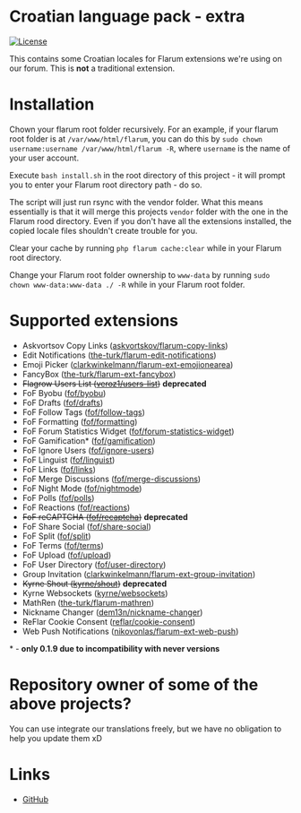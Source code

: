 # Croatian language pack - extra

[![License](https://img.shields.io/badge/License-Apache%202.0-blue.svg)](https://opensource.org/licenses/Apache-2.0)

This contains some Croatian locales for Flarum extensions we're using on our forum. This is **not** a traditional extension.


# Installation

Chown your flarum root folder recursively. For an example, if your flarum root folder is at `/var/www/html/flarum`, you can do this by `sudo chown username:username /var/www/html/flarum -R`, where `username` is the name of your user account.

Execute `bash install.sh` in the root directory of this project - it will prompt you to enter your Flarum root directory path - do so.

The script will just run rsync with the vendor folder. What this means essentially is that it will merge this projects `vendor` folder with the one in the Flarum rood directory. Even if you don't have all the extensions installed, the copied locale files shouldn't create trouble for you.

Clear your cache by running `php flarum cache:clear` while in your Flarum root directory.

Change your Flarum root folder ownership to `www-data` by running `sudo chown www-data:www-data ./ -R` while in your Flarum root folder.


# Supported extensions

- Askvortsov Copy Links ([askvortskov/flarum-copy-links](https://github.com/askvortsov/flarum-copy-links))
- Edit Notifications ([the-turk/flarum-edit-notifications](https://github.com/the-turk/flarum-edit-notifications))
- Emoji Picker ([clarkwinkelmann/flarum-ext-emojionearea](https://github.com/clarkwinkelmann/flarum-ext-emojionearea))
- FancyBox ([the-turk/flarum-ext-fancybox](https://github.com/the-turk/flarum-ext-fancybox))
- ~~Flagrow Users List ([veroz1/users-list](https://github.com/VeroZ1/users-list))~~ **deprecated**
- FoF Byobu ([fof/byobu](https://github.com/FriendsOfFlarum/byobu))
- FoF Drafts ([fof/drafts](https://github.com/FriendsOfFlarum/drafts))
- FoF Follow Tags ([fof/follow-tags](https://github.com/FriendsOfFlarum/follow-tags))
- FoF Formatting ([fof/formatting](https://github.com/FriendsOfFlarum/formatting))
- FoF Forum Statistics Widget ([fof/forum-statistics-widget](https://github.com/FriendsOfFlarum/forum-statistics-widget))
- FoF Gamification\* ([fof/gamification](https://github.com/FriendsOfFlarum/gamification))
- FoF Ignore Users ([fof/ignore-users](https://github.com/FriendsOfFlarum/ignore-users))
- FoF Linguist ([fof/linguist](https://github.com/FriendsOfFlarum/linguist))
- FoF Links ([fof/links](https://github.com/FriendsOfFlarum/links))
- FoF Merge Discussions ([fof/merge-discussions](https://github.com/FriendsOfFlarum/merge-discussions))
- FoF Night Mode ([fof/nightmode](https://github.com/FriendsOfFlarum/nightmode))
- FoF Polls ([fof/polls](https://github.com/FriendsOfFlarum/polls))
- FoF Reactions ([fof/reactions](https://github.com/FriendsOfFlarum/reactions))
- ~~FoF reCAPTCHA ([fof/recaptcha](https://github.com/FriendsOfFlarum/recaptcha))~~ **deprecated**
- FoF Share Social ([fof/share-social](https://github.com/FriendsOfFlarum/share-social))
- FoF Split ([fof/split](https://github.com/FriendsOfFlarum/split))
- FoF Terms ([fof/terms](https://github.com/FriendsOfFlarum/terms))
- FoF Upload ([fof/upload](https://github.com/FriendsOfFlarum/upload))
- FoF User Directory ([fof/user-directory](https://github.com/FriendsOfFlarum/user-directory))
- Group Invitation ([clarkwinkelmann/flarum-ext-group-invitation](https://github.com/clarkwinkelmann/flarum-ext-group-invitation))
- ~~Kyrne Shout ([kyrne/shout](https://github.com/KyrneDev/Shout-public))~~ **deprecated**
- Kyrne Websockets ([kyrne/websockets](https://extiverse.com/extension/kyrne/websocket))
- MathRen ([the-turk/flarum-mathren](https://github.com/the-turk/flarum-mathren))
- Nickname Changer ([dem13n/nickname-changer](https://github.com/dem13n/nickname-changer))
- ReFlar Cookie Consent ([reflar/cookie-consent](https://github.com/Dem13n/nickname-changer))
- Web Push Notifications ([nikovonlas/flarum-ext-web-push](https://github.com/NikoVonLas/flarum-ext-web-push))

\* - **only 0.1.9 due to incompatibility with never versions**

# Repository owner of some of the above projects?

You can use integrate our translations freely, but we have no obligation to help you update them xD


# Links

- [GitHub](https://github.com/studosi-flarum/lang-croatian-extra)
